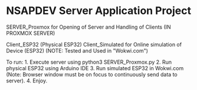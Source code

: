# NSAPDEV Server Application Project

 SERVER_Proxmox for Opening of Server and Handling of Clients (IN PROXMOX SERVER)

 Client_ESP32 (Physical ESP32)
 Client_Simulated for Online simulation of Device (ESP32) (NOTE: Tested and Used in "Wokwi.com")

 To run:
    1. Execute server using
        python3 SERVER_Proxmox.py
    2. Run physical ESP32 using Arduino IDE
    3. Run simulated ESP32 in Wokwi.com (Note: Browser window must be on focus to continuously send data to server).
    4. Enjoy.
